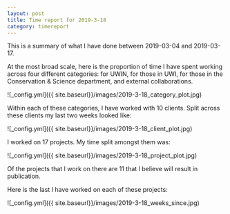```yaml
---
layout: post
title: Time report for 2019-3-18
category: timereport
---
```



This is a summary of what I have done between 2019-03-04 and 2019-03-17.

At the most broad scale, here is the proportion of time I have spent working across four different categories: for UWIN, for those in UWI, for those in the Conservation & Science department, and external collaborations.

![_config.yml]({{ site.baseurl}}/images/2019-3-18_category_plot.jpg)

Within each of these categories, I have worked with 10 clients. Split across these clients my last two weeks looked like:

![_config.yml]({{ site.baseurl}}/images/2019-3-18_client_plot.jpg)

I worked on 17 projects. My time split amongst them was:

![_config.yml]({{ site.baseurl}}/images/2019-3-18_project_plot.jpg)

Of the projects that I work on there are 11 that I believe will result in publication.

Here is the last I have worked on each of these projects:

![_config.yml]({{ site.baseurl}}/images/2019-3-18_weeks_since.jpg)
